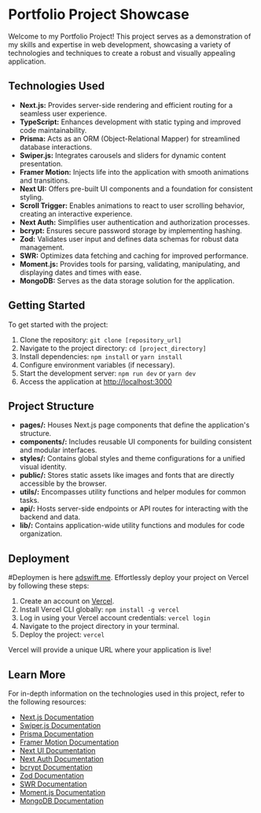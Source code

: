 # Portfolio Project Showcase

Welcome to my Portfolio Project! This project serves as a demonstration of my skills and expertise in web development, showcasing a variety of technologies and techniques to create a robust and visually appealing application.

## Technologies Used

- **Next.js:** Provides server-side rendering and efficient routing for a seamless user experience.
- **TypeScript:** Enhances development with static typing and improved code maintainability.
- **Prisma:** Acts as an ORM (Object-Relational Mapper) for streamlined database interactions.
- **Swiper.js:** Integrates carousels and sliders for dynamic content presentation.
- **Framer Motion:** Injects life into the application with smooth animations and transitions.
- **Next UI:** Offers pre-built UI components and a foundation for consistent styling.
- **Scroll Trigger:** Enables animations to react to user scrolling behavior, creating an interactive experience.
- **Next Auth:** Simplifies user authentication and authorization processes.
- **bcrypt:** Ensures secure password storage by implementing hashing.
- **Zod:** Validates user input and defines data schemas for robust data management.
- **SWR:** Optimizes data fetching and caching for improved performance.
- **Moment.js:** Provides tools for parsing, validating, manipulating, and displaying dates and times with ease.
- **MongoDB:** Serves as the data storage solution for the application.

## Getting Started

To get started with the project:

1. Clone the repository: `git clone [repository_url]`
2. Navigate to the project directory: `cd [project_directory]`
3. Install dependencies: `npm install` or `yarn install`
4. Configure environment variables (if necessary).
5. Start the development server: `npm run dev` or `yarn dev`
6. Access the application at [http://localhost:3000](http://localhost:3000)

## Project Structure

- **pages/:** Houses Next.js page components that define the application's structure.
- **components/:** Includes reusable UI components for building consistent and modular interfaces.
- **styles/:** Contains global styles and theme configurations for a unified visual identity.
- **public/:** Stores static assets like images and fonts that are directly accessible by the browser.
- **utils/:** Encompasses utility functions and helper modules for common tasks.
- **api/:** Hosts server-side endpoints or API routes for interacting with the backend and data.
- **lib/:** Contains application-wide utility functions and modules for code organization.

## Deployment
#Deploymen is here [adswift.me](https://adswift.me).
Effortlessly deploy your project on Vercel by following these steps:

1. Create an account on [Vercel](https://vercel.com/).
2. Install Vercel CLI globally: `npm install -g vercel`
3. Log in using your Vercel account credentials: `vercel login`
4. Navigate to the project directory in your terminal.
5. Deploy the project: `vercel`

Vercel will provide a unique URL where your application is live!

## Learn More

For in-depth information on the technologies used in this project, refer to the following resources:

- [Next.js Documentation](https://nextjs.org/docs)
- [Swiper.js Documentation](https://swiperjs.com/get)
- [Prisma Documentation](https://www.prisma.io/docs)
- [Framer Motion Documentation](https://www.framer.com/api/motion)
- [Next UI Documentation](https://nextui.org/docs)
- [Next Auth Documentation](https://next-auth.js.org/getting-started/introduction)
- [bcrypt Documentation](https://www.npmjs.com/package/bcrypt)
- [Zod Documentation](https://github.com/colinhacks/zod)
- [SWR Documentation](https://swr.vercel.app/docs/getting-started)
- [Moment.js Documentation](https://momentjs.com/docs/)
- [MongoDB Documentation](https://docs.mongodb.com/)

